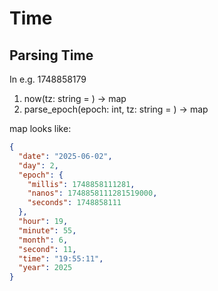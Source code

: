 # Time

## Parsing Time

In e.g. 1748858179

1. now(tz: string = <local>) -> map
2. parse_epoch(epoch: int, tz: string = <local>) -> map

map looks like:

```json
{
  "date": "2025-06-02",
  "day": 2,
  "epoch": {
    "millis": 1748858111281,
    "nanos": 1748858111281519000,
    "seconds": 1748858111
  },
  "hour": 19,
  "minute": 55,
  "month": 6,
  "second": 11,
  "time": "19:55:11",
  "year": 2025
}
```
